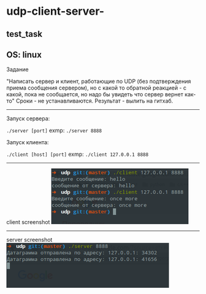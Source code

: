 # udp-client-server-
test_task
--------
OS: linux
--------
Задание

"Написать сервер и клиент, работающие по UDP (без подтверждения приема сообщения сервером),
но с какой то обратной реакцией - с какой, пока не сообщается, но надо бы увидеть что сервер вернет как-то"
Сроки - не устанавливаются.
Результат - вылить на гитхаб.

--------

Запуск сервера:

`./server [port]`
exmp: `./server 8888`

Запуск клиента:

`./client [host] [port]`
exmp: `./client 127.0.0.1 8888`

--------

client screenshot
![Alt text](screenshots/client.png?raw=true "client")

--------

server screenshot
![Alt text](screenshots/server.png?raw=true "server")
